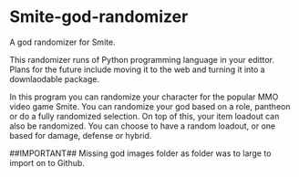 # Smite-god-randomizer
A god randomizer for Smite. 

This randomizer runs of Python programming language in your edittor. Plans for the future include moving it to the web and turning it into a downlaodable package.

In this program you can randomize your character for the popular MMO video game Smite. You can randomize your god based on a role, pantheon or do a fully randomized
selection. On top of this, your item loadout can also be randomized. You can choose to have a random loadout, or one based for damage, defense or hybrid.

##IMPORTANT##
Missing god images folder as folder was to large to import on to Github.
